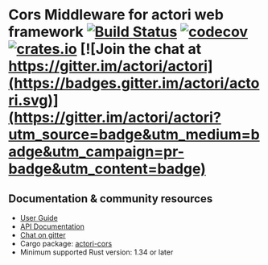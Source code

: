 # Cors Middleware for actori web framework [![Build Status](https://travis-ci.org/actori/actori-web.svg?branch=master)](https://travis-ci.org/actori/actori-web) [![codecov](https://codecov.io/gh/actori/actori-web/branch/master/graph/badge.svg)](https://codecov.io/gh/actori/actori-web) [![crates.io](https://meritbadge.herokuapp.com/actori-cors)](https://crates.io/crates/actori-cors) [![Join the chat at https://gitter.im/actori/actori](https://badges.gitter.im/actori/actori.svg)](https://gitter.im/actori/actori?utm_source=badge&utm_medium=badge&utm_campaign=pr-badge&utm_content=badge)

## Documentation & community resources

* [User Guide](https://actori.rs/docs/)
* [API Documentation](https://docs.rs/actori-cors/)
* [Chat on gitter](https://gitter.im/actori/actori)
* Cargo package: [actori-cors](https://crates.io/crates/actori-cors)
* Minimum supported Rust version: 1.34 or later

